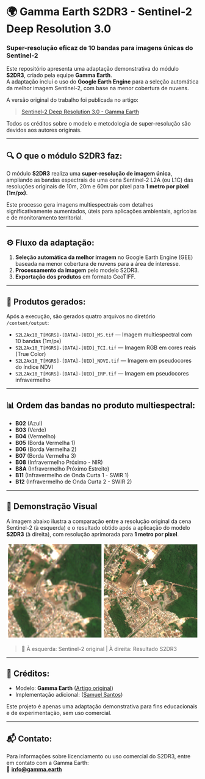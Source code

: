 # 🌍 Gamma Earth S2DR3 - Sentinel-2 Deep Resolution 3.0

### Super-resolução eficaz de 10 bandas para imagens únicas do Sentinel-2

Este repositório apresenta uma adaptação demonstrativa do módulo **S2DR3**, criado pela equipe **Gamma Earth**.  
A adaptação inclui o uso do **Google Earth Engine** para a seleção automática da melhor imagem Sentinel-2, com base na menor cobertura de nuvens.

A versão original do trabalho foi publicada no artigo:  
> [Sentinel-2 Deep Resolution 3.0 - Gamma Earth](https://medium.com/@ya_71389/sentinel-2-deep-resolution-3-0-c71a601a2253)

Todos os créditos sobre o modelo e metodologia de super-resolução são devidos aos autores originais.

---

## 🔍 O que o módulo S2DR3 faz:

O módulo **S2DR3** realiza uma **super-resolução de imagem única**, ampliando as bandas espectrais de uma cena Sentinel-2 L2A (ou L1C) das resoluções originais de 10m, 20m e 60m por pixel para **1 metro por pixel (1m/px)**.

Este processo gera imagens multiespectrais com detalhes significativamente aumentados, úteis para aplicações ambientais, agrícolas e de monitoramento territorial.

---

## ⚙️ Fluxo da adaptação:

1. **Seleção automática da melhor imagem** no Google Earth Engine (GEE) baseada na menor cobertura de nuvens para a área de interesse.
2. **Processamento da imagem** pelo modelo S2DR3.
3. **Exportação dos produtos** em formato GeoTIFF.

---

## 📁 Produtos gerados:

Após a execução, são gerados quatro arquivos no diretório `/content/output`:

- `S2L2Ax10_T[MGRS]-[DATA]-[UID]_MS.tif` — Imagem multiespectral com 10 bandas (1m/px)
- `S2L2Ax10_T[MGRS]-[DATA]-[UID]_TCI.tif` — Imagem RGB em cores reais (True Color)
- `S2L2Ax10_T[MGRS]-[DATA]-[UID]_NDVI.tif` — Imagem em pseudocores do índice NDVI
- `S2L2Ax10_T[MGRS]-[DATA]-[UID]_IRP.tif` — Imagem em pseudocores infravermelho

---

## 📊 Ordem das bandas no produto multiespectral:

- **B02** (Azul)
- **B03** (Verde)
- **B04** (Vermelho)
- **B05** (Borda Vermelha 1)
- **B06** (Borda Vermelha 2)
- **B07** (Borda Vermelha 3)
- **B08** (Infravermelho Próximo - NIR)
- **B8A** (Infravermelho Próximo Estreito)
- **B11** (Infravermelho de Onda Curta 1 - SWIR 1)
- **B12** (Infravermelho de Onda Curta 2 - SWIR 2)

---

## 📸 Demonstração Visual

A imagem abaixo ilustra a comparação entre a resolução original da cena Sentinel-2 (à esquerda) e o resultado obtido após a aplicação do modelo **S2DR3** (à direita), com resolução aprimorada para **1 metro por pixel**.

![Demonstração da Super-Resolução](./demonstracao.png)

> 🔎 À esquerda: Sentinel-2 original | À direita: Resultado S2DR3

---

## 📖 Créditos:

- Modelo: **Gamma Earth** ([Artigo original](https://medium.com/@ya_71389/sentinel-2-deep-resolution-3-0-c71a601a2253))
- Implementação adicional: ([Samuel Santos](https://github.com/samuel-c-santos))

Este projeto é apenas uma adaptação demonstrativa para fins educacionais e de experimentação, sem uso comercial.

---

## 📬 Contato:

Para informações sobre licenciamento ou uso comercial do S2DR3, entre em contato com a Gamma Earth:  
📧 **info@gamma.earth**
